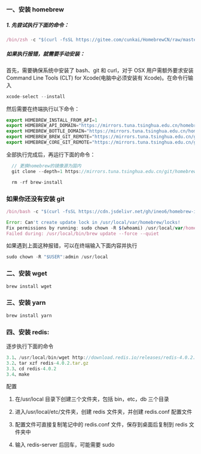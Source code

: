 ### 一、安装 homebrew

##### 1. 先尝试执行下面的命令：

```javascript
/bin/zsh -c "$(curl -fsSL https://gitee.com/cunkai/HomebrewCN/raw/master/Homebrew.sh)"
```

##### 如果执行报错，就需要手动安装：

首先，需要确保系统中安装了 bash、git 和 curl，对于 OSX 用户需额外要求安装 Command Line Tools (CLT) for Xcode(电脑中必须安装有 Xcode)。在命令行输入

```javascript
xcode-select --install
```

然后需要在终端执行以下命令：

```javascript
export HOMEBREW_INSTALL_FROM_API=1
export HOMEBREW_API_DOMAIN="https://mirrors.tuna.tsinghua.edu.cn/homebrew-bottles/api"
export HOMEBREW_BOTTLE_DOMAIN="https://mirrors.tuna.tsinghua.edu.cn/homebrew-bottles"
export HOMEBREW_BREW_GIT_REMOTE="https://mirrors.tuna.tsinghua.edu.cn/git/homebrew/brew.git"
export HOMEBREW_CORE_GIT_REMOTE="https://mirrors.tuna.tsinghua.edu.cn/git/homebrew/homebrew-core.git"
```

全部执行完成后，再运行下面的命令：

```javascript
  // 更换homebrew的镜像源为国内
  git clone --depth=1 https://mirrors.tuna.tsinghua.edu.cn/git/homebrew/install.git brew-install /bin/bash brew-install/install.sh

  rm -rf brew-install
```

### 如果你还没有安装 git

```javascript
/bin/bash -c "$(curl -fsSL https://cdn.jsdelivr.net/gh/ineo6/homebrew-install/install.sh)"
```

```javascript
Error: Can't create update lock in /usr/local/var/homebrew/locks!
Fix permissions by running: sudo chown -R $(whoami) /usr/local/var/homebrew
Failed during: /usr/local/bin/brew update --force --quiet
```

如果遇到上面这种报错，可以在终端输入下面内容并执行

```javascript
sudo chown -R "$USER":admin /usr/local
```

### 二、安装 wget

```javascript
brew install wget
```

### 三、安装 yarn

```javascript
brew install yarn
```

### 四、安装 redis:

逐步执行下面的命令

```javascript
3.1、/usr/local/bin/wget http://download.redis.io/releases/redis-4.0.2.tar.gz
3.2、tar xzf redis-4.0.2.tar.gz
3.3、cd redis-4.0.2
3.4、make
```

配置

1. 在/usr/local 目录下创建三个文件夹，包括 bin，etc，db 三个目录

2. 进入/usr/local/etc/文件夹，创建 redis 文件夹，并创建 redis.conf 配置文件

3. 配置文件可直接复制笔记中的 redis.conf 文件，保存到桌面后复制到 redis 文件夹中

4. 输入 redis-server 后回车，可能需要 sudo
